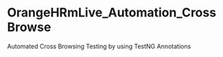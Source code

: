# OrangeHRmLive_Automation_CrossBrowse
Automated Cross Browsing Testing by using TestNG Annotations

